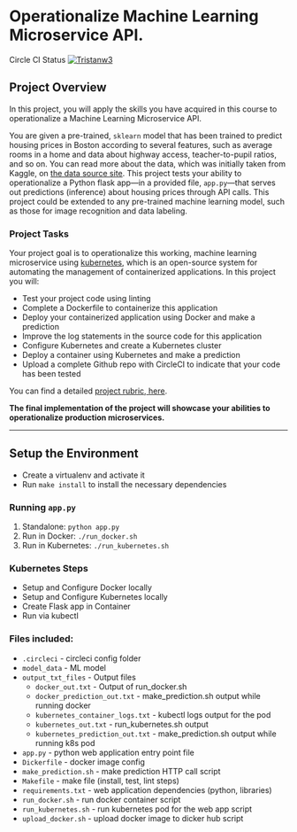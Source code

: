 # Operationalize Machine Learning Microservice API.

Circle CI Status
[![Tristanw3](https://circleci.com/gh/Tristanw3/udac-project5.svg?style=svg)](https://app.circleci.com/pipelines/github/Tristanw3/udac-project5)

## Project Overview

In this project, you will apply the skills you have acquired in this course to operationalize a Machine Learning Microservice API. 

You are given a pre-trained, `sklearn` model that has been trained to predict housing prices in Boston according to several features, such as average rooms in a home and data about highway access, teacher-to-pupil ratios, and so on. You can read more about the data, which was initially taken from Kaggle, on [the data source site](https://www.kaggle.com/c/boston-housing). This project tests your ability to operationalize a Python flask app—in a provided file, `app.py`—that serves out predictions (inference) about housing prices through API calls. This project could be extended to any pre-trained machine learning model, such as those for image recognition and data labeling.

### Project Tasks

Your project goal is to operationalize this working, machine learning microservice using [kubernetes](https://kubernetes.io/), which is an open-source system for automating the management of containerized applications. In this project you will:
* Test your project code using linting
* Complete a Dockerfile to containerize this application
* Deploy your containerized application using Docker and make a prediction
* Improve the log statements in the source code for this application
* Configure Kubernetes and create a Kubernetes cluster
* Deploy a container using Kubernetes and make a prediction
* Upload a complete Github repo with CircleCI to indicate that your code has been tested

You can find a detailed [project rubric, here](https://review.udacity.com/#!/rubrics/2576/view).

**The final implementation of the project will showcase your abilities to operationalize production microservices.**

---

## Setup the Environment

* Create a virtualenv and activate it
* Run `make install` to install the necessary dependencies

### Running `app.py`

1. Standalone:  `python app.py`
2. Run in Docker:  `./run_docker.sh`
3. Run in Kubernetes:  `./run_kubernetes.sh`

### Kubernetes Steps

* Setup and Configure Docker locally
* Setup and Configure Kubernetes locally
* Create Flask app in Container
* Run via kubectl

### Files included:

* `.circleci` - circleci config folder
* `model_data` - ML model
* `output_txt_files` - Output files 
    * `docker_out.txt` - Output of run_docker.sh
    * `docker_prediction_out.txt` - make_prediction.sh output while running docker
    * `kubernetes_container_logs.txt` - kubectl logs output for the pod
    * `kubernetes_out.txt` - run_kubernetes.sh output
    * `kubernetes_prediction_out.txt` - make_prediction.sh output while running k8s pod
* `app.py` - python web application entry point file
* `Dickerfile` - docker image config
* `make_prediction.sh` - make prediction HTTP call script
* `Makefile` - make file (install, test, lint steps)
* `requirements.txt` - web application dependencies (python, libraries)
* `run_docker.sh` - run docker container script
* `run_kubernetes.sh` - run kubernetes pod for the web app script
* `upload_docker.sh` - upload docker image to dicker hub script
